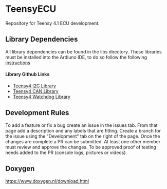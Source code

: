 # TeensyECU
Repository for Teensy 4.1 ECU development. 

## Library Dependencies
All library dependencies can be found in the libs directory. These libraries must be installed into the Ardiuno IDE, to do so follow the following 
[instructions](https://docs.arduino.cc/software/ide-v1/tutorials/installing-libraries)

#### Library Github Links
 - [Teensy4 I2C Library](https://github.com/Richard-Gemmell/teensy4_i2c)
 - [Teensy4 CAN Library](https://github.com/tonton81/FlexCAN_T4)
 - [Teensy4 Watchdog Library](https://github.com/tonton81/WDT_T4)

## Development Rules
To add a feature or fix a bug create an issue in the issues tab. From that page add a description and any labels that are fitting. Create a branch for the issue using the "Development" tab on the right of the page. Once the changes are complete a PR can be submitted. At least one other member must review and approve the changes. To be approved proof of testing needs added to the PR (console logs, pictures or videos).

## Doxygen
https://www.doxygen.nl/download.html